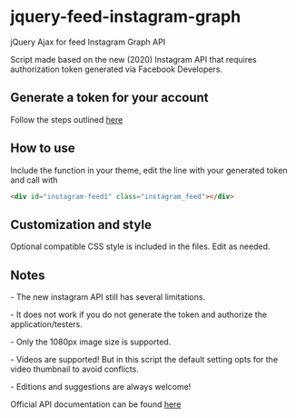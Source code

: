 # jquery-feed-instagram-graph
jQuery Ajax for feed Instagram Graph API

Script made based on the new (2020) Instagram API that requires authorization token generated via Facebook Developers.

<h2>Generate a token for your account</h2> 
<p>Follow the steps outlined <a href="https://www.mageplaza.com/kb/how-to-get-instagram-feed-access-token.html" target="blank">here</a></p>

<h2>How to use</h2>
<p>Include the function in your theme, edit the line with your generated token and call with</p>

```html
<div id="instagram-feed1" class="instagram_feed"></div>
```
<h2>Customization and style</h2>
Optional compatible CSS style is included in the files. Edit as needed.

<h2>Notes</h2>
<p>- The new instagram API still has several limitations.</p>
<p>- It does not work if you do not generate the token and authorize the application/testers.</p>
<p>- Only the 1080px image size is supported.</p>
<p>- Videos are supported! But in this script the default setting opts for the video thumbnail to avoid conflicts.</p>
<p>- Editions and suggestions are always welcome!</p>

<p>Official API documentation can be found <a href="https://developers.facebook.com/docs/instagram-basic-display-api/reference/media/" target="blank">here</a></p>
